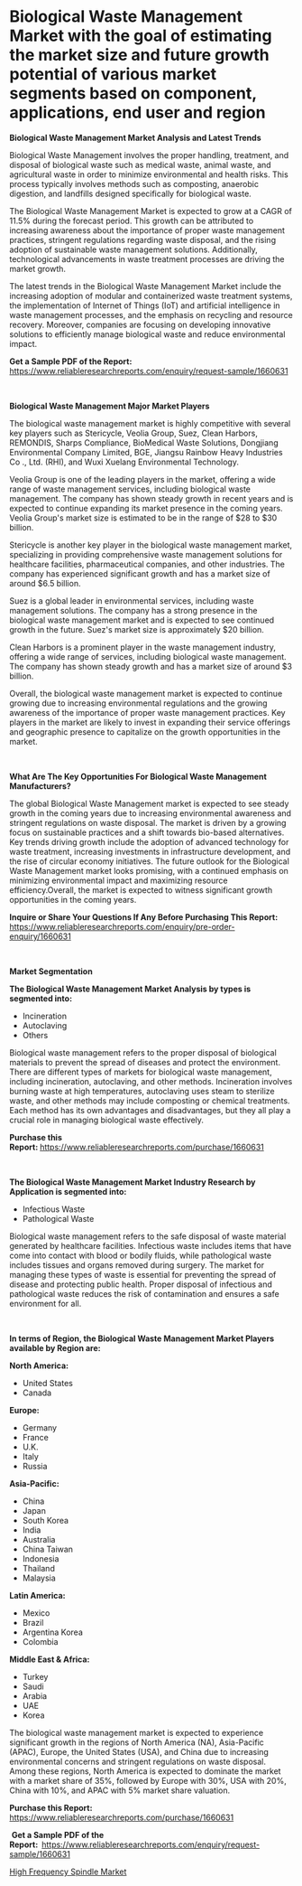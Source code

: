 <p><h1>Biological Waste Management Market with the goal of estimating the market size and future growth potential of various market segments based on component, applications, end user and region</h1></p><p><strong>Biological Waste Management Market Analysis and Latest Trends</strong></p>
<p><p>Biological Waste Management involves the proper handling, treatment, and disposal of biological waste such as medical waste, animal waste, and agricultural waste in order to minimize environmental and health risks. This process typically involves methods such as composting, anaerobic digestion, and landfills designed specifically for biological waste.</p><p>The Biological Waste Management Market is expected to grow at a CAGR of 11.5% during the forecast period. This growth can be attributed to increasing awareness about the importance of proper waste management practices, stringent regulations regarding waste disposal, and the rising adoption of sustainable waste management solutions. Additionally, technological advancements in waste treatment processes are driving the market growth.</p><p>The latest trends in the Biological Waste Management Market include the increasing adoption of modular and containerized waste treatment systems, the implementation of Internet of Things (IoT) and artificial intelligence in waste management processes, and the emphasis on recycling and resource recovery. Moreover, companies are focusing on developing innovative solutions to efficiently manage biological waste and reduce environmental impact.</p></p>
<p><strong>Get a Sample PDF of the Report:&nbsp;</strong> <a href="https://www.reliableresearchreports.com/enquiry/request-sample/1660631">https://www.reliableresearchreports.com/enquiry/request-sample/1660631</a></p>
<p>&nbsp;</p>
<p><strong>Biological Waste Management Major Market Players</strong></p>
<p><p>The biological waste management market is highly competitive with several key players such as Stericycle, Veolia Group, Suez, Clean Harbors, REMONDIS, Sharps Compliance, BioMedical Waste Solutions, Dongjiang Environmental Company Limited, BGE, Jiangsu Rainbow Heavy Industries Co ., Ltd. (RHI), and Wuxi Xuelang Environmental Technology.</p><p>Veolia Group is one of the leading players in the market, offering a wide range of waste management services, including biological waste management. The company has shown steady growth in recent years and is expected to continue expanding its market presence in the coming years. Veolia Group's market size is estimated to be in the range of $28 to $30 billion.</p><p>Stericycle is another key player in the biological waste management market, specializing in providing comprehensive waste management solutions for healthcare facilities, pharmaceutical companies, and other industries. The company has experienced significant growth and has a market size of around $6.5 billion.</p><p>Suez is a global leader in environmental services, including waste management solutions. The company has a strong presence in the biological waste management market and is expected to see continued growth in the future. Suez's market size is approximately $20 billion.</p><p>Clean Harbors is a prominent player in the waste management industry, offering a wide range of services, including biological waste management. The company has shown steady growth and has a market size of around $3 billion.</p><p>Overall, the biological waste management market is expected to continue growing due to increasing environmental regulations and the growing awareness of the importance of proper waste management practices. Key players in the market are likely to invest in expanding their service offerings and geographic presence to capitalize on the growth opportunities in the market.</p></p>
<p>&nbsp;</p>
<p><strong>What Are The Key Opportunities For Biological Waste Management Manufacturers?</strong></p>
<p><p>The global Biological Waste Management market is expected to see steady growth in the coming years due to increasing environmental awareness and stringent regulations on waste disposal. The market is driven by a growing focus on sustainable practices and a shift towards bio-based alternatives. Key trends driving growth include the adoption of advanced technology for waste treatment, increasing investments in infrastructure development, and the rise of circular economy initiatives. The future outlook for the Biological Waste Management market looks promising, with a continued emphasis on minimizing environmental impact and maximizing resource efficiency.Overall, the market is expected to witness significant growth opportunities in the coming years.</p></p>
<p><strong>Inquire or Share Your Questions If Any Before Purchasing This Report:</strong> <a href="https://www.reliableresearchreports.com/enquiry/pre-order-enquiry/1660631">https://www.reliableresearchreports.com/enquiry/pre-order-enquiry/1660631</a></p>
<p>&nbsp;</p>
<p><strong>Market Segmentation</strong></p>
<p><strong>The Biological Waste Management Market Analysis by types is segmented into:</strong></p>
<p><ul><li>Incineration</li><li>Autoclaving</li><li>Others</li></ul></p>
<p><p>Biological waste management refers to the proper disposal of biological materials to prevent the spread of diseases and protect the environment. There are different types of markets for biological waste management, including incineration, autoclaving, and other methods. Incineration involves burning waste at high temperatures, autoclaving uses steam to sterilize waste, and other methods may include composting or chemical treatments. Each method has its own advantages and disadvantages, but they all play a crucial role in managing biological waste effectively.</p></p>
<p><strong>Purchase this Report:&nbsp;</strong><a href="https://www.reliableresearchreports.com/purchase/1660631">https://www.reliableresearchreports.com/purchase/1660631</a></p>
<p>&nbsp;</p>
<p><strong>The Biological Waste Management Market Industry Research by Application is segmented into:</strong></p>
<p><ul><li>Infectious Waste</li><li>Pathological Waste</li></ul></p>
<p><p>Biological waste management refers to the safe disposal of waste material generated by healthcare facilities. Infectious waste includes items that have come into contact with blood or bodily fluids, while pathological waste includes tissues and organs removed during surgery. The market for managing these types of waste is essential for preventing the spread of disease and protecting public health. Proper disposal of infectious and pathological waste reduces the risk of contamination and ensures a safe environment for all.</p></p>
<p>&nbsp;</p>
<p><strong>In terms of Region, the Biological Waste Management Market Players available by Region are:</strong></p>
<p>
    <p> <strong> North America: </strong>
        <ul>
            <li>United States</li>
            <li>Canada</li>
        </ul>
        </p> 
    <p> <strong> Europe: </strong>
        <ul>
            <li>Germany</li>
            <li>France</li>
            <li>U.K.</li>
            <li>Italy</li>
            <li>Russia</li>
        </ul>
        </p> 
    <p> <strong> Asia-Pacific: </strong>
        <ul>
            <li>China</li>
            <li>Japan</li>
            <li>South Korea</li>
            <li>India</li>
            <li>Australia</li>
            <li>China Taiwan</li>
            <li>Indonesia</li>
            <li>Thailand</li>
            <li>Malaysia</li>
        </ul>
        </p> 
    <p> <strong> Latin America: </strong>
        <ul>
            <li>Mexico</li>
            <li>Brazil</li>
            <li>Argentina Korea</li>
            <li>Colombia</li>
        </ul>
        </p> 
    <p> <strong> Middle East & Africa: </strong>
        <ul>
            <li>Turkey</li>
            <li>Saudi</li>
            <li>Arabia</li>
            <li>UAE</li>
            <li>Korea</li>
        </ul>
    </p>
    </p>
<p><p>The biological waste management market is expected to experience significant growth in the regions of North America (NA), Asia-Pacific (APAC), Europe, the United States (USA), and China due to increasing environmental concerns and stringent regulations on waste disposal. Among these regions, North America is expected to dominate the market with a market share of 35%, followed by Europe with 30%, USA with 20%, China with 10%, and APAC with 5% market share valuation.</p></p>
<p><strong>Purchase this Report: </strong><a href="https://www.reliableresearchreports.com/purchase/1660631">https://www.reliableresearchreports.com/purchase/1660631</a></p>
<p>&nbsp;<strong>Get a Sample PDF of the Report:&nbsp;&nbsp;</strong><a href="https://www.reliableresearchreports.com/enquiry/request-sample/1660631">https://www.reliableresearchreports.com/enquiry/request-sample/1660631</a></p>
<p><strong></strong></p>
<p><p><a href="https://meowing-canidae-761.notion.site/High-Frequency-Spindle-Market-Research-Report-Unlocks-Analysis-on-the-Market-Financial-Status-Marke-301b0fb19d7a44c0a7098e1d8c08c3c3">High Frequency Spindle Market</a></p></p>